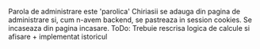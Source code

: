 Parola de administrare este 'parolica'
Chiriasii se adauga din pagina de administrare si, cum n-avem backend, se pastreaza in session cookies.
Se incaseaza din pagina incasare.
ToDo: Trebuie rescrisa logica de calcule si afisare + implementat istoricul
